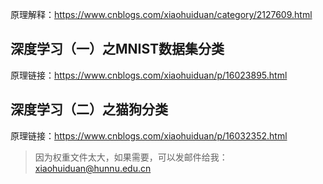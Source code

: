 原理解释：https://www.cnblogs.com/xiaohuiduan/category/2127609.html

## 深度学习（一）之MNIST数据集分类

原理链接：https://www.cnblogs.com/xiaohuiduan/p/16023895.html

## 深度学习（二）之猫狗分类

原理链接：https://www.cnblogs.com/xiaohuiduan/p/16032352.html
> 因为权重文件太大，如果需要，可以发邮件给我：xiaohuiduan@hunnu.edu.cn
